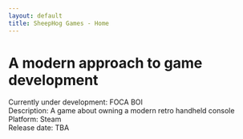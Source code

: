 ```yaml
---
layout: default
title: SheepHog Games - Home
---
```


# A modern approach to game development

Currently under development: FOCA BOI  
Description: A game about owning a modern retro handheld console  
Platform: Steam  
Release date: TBA  


